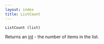```yaml
---
layout: index
title: ListCount
---
```


    ListCount (list)

Returns an [int](../types/int.html) - the number of items in the list.
